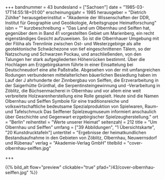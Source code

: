+++
bandnummer = 43
bundesland = ["Sachsen"]
date = "1985-03-17T14:55:18+01:00"
erscheinungsjahr = 1985
herausgeber = "Dietrich Zühlke"
herausgeberinstitut = "Akademie der Wissenschaften der DDR, Institut für Geographie und Geoökologie, Arbeitsgruppe Heimatforschung"
isbn = ""
kurzbeschreibung = "Das Land um Olbernhau und Seiften hat, gegenüber dem in Band 41 vorgestellten Gebiet um Marienberg, ein recht eigenständiges Gesicht aufzuweisen. So ist die Olbernhauer Umgebung mit der Flöha als Trennlinie zwischen Ost- und Westerzgebirge als alte geotektonische Schwächezone von tief eingeschnittenen Tälern, so der Natzschung und Schwarzen Pockau, und anschließenden, von den Talungen her stark aufgegliederten Höhenrücken bestimmt. Über die Hochlagen am Erzgebirgskamm führte in einer Einsattelung bei Deutschneudorf eine alte Paßstraße. Abgesehen von der mit umfangreichen Rodungen verbundenen mittelalterlichen bäuerlichen Besiedlung haben im Lauf der J ahrhunderte der Zinnbergbau von Seiffen, die Erzverarbeitung in der Saigerhütte Grünthal, die Serpentinsteingewinnung und -Verarbeitung in Zöblitz, die Büchsenmacherei in Olbernhau und vor allem eine weit verbreitete Holzwarenherstellung eine Rolle gespielt. Heute sind die Namen Olbernhau und Seiffen Symbole für eine traditionsreiche und volkswirtschaftliche bedeutsame Spezialproduktion von Spielwaren, Raum- und Tafelschmuck Das Seiffener Spielzeugmuseum informiert anschaulich über Geschichte und Gegenwart erzgebirgischer Spielzeugherstellung."
ort = "Berlin"
reihentitel = "Werte unserer Heimat"
seitenzahl = 212
title = "Um Olbernhau und Seiffen"
umfang = ["39 Abbildungen", "1 Übersichtskarte", "20 Kunstdrucktafeln"]
untertitel = "Ergebnisse der heimatkundlichen Bestandsaufnahme in den Gebieten von Zöblitz, Olbernhau, Neuwernsdorf und Rübenau"
verlag = "Akademie-Verlag GmbH"
titelbild = "cover-olbernhau-seiffen.jpg"

+++

{{% bild_alt flow="preview" clickable="true" pfad="/43/cover-olbernhau-seiffen.jpg"   %}}

